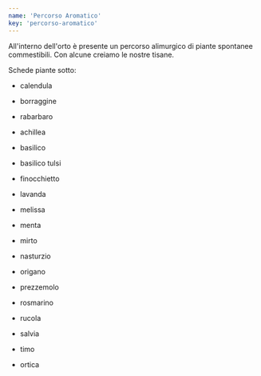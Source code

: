 ```yaml
---
name: 'Percorso Aromatico'
key: 'percorso-aromatico'
---
```


All'interno dell'orto è presente un percorso alimurgico di piante
spontanee commestibili. Con alcune creiamo le nostre tisane.

Schede piante sotto:

- calendula

- borraggine

- rabarbaro

- achillea

- basilico

- basilico tulsi

- finocchietto

- lavanda

- melissa

- menta

- mirto

- nasturzio

- origano

- prezzemolo

- rosmarino

- rucola

- salvia

- timo

- ortica
